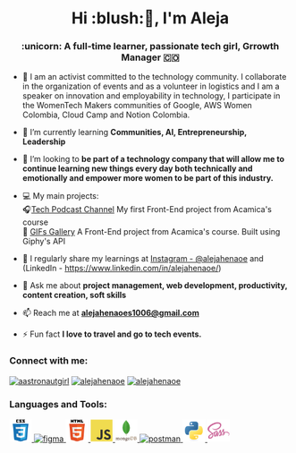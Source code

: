 <h1 align="center">Hi :blush:👋, I'm Aleja</h1>
<h3 align="center"> :unicorn: A full-time learner, passionate tech girl, Grrowth Manager 🇨🇴</h3> 

- 🔭 I am an activist committed to the technology community. I collaborate in the organization of events and as a volunteer in logistics and I am a speaker on innovation and employability in technology, I participate in the WomenTech Makers communities of Google, AWS Women Colombia, Cloud Camp and Notion Colombia. 


- :rainbow: I’m currently learning **Communities, AI, Entrepreneurship, Leadership**

- 👯 I’m looking to **be part of a technology company that will allow me to continue learning new things every day both technically and emotionally and empower more women to be part of this industry.**

- 💻 My main projects: <br>
🎧[Tech Podcast Channel](https://alejahenaoes.github.io/alejahenaoes/) My first Front-End project from Acamica's course <br>
🎏  [GIFs Gallery](https://alejahenaoes.github.io/gifos-project/) A Front-End project from Acamica's course. Built using Giphy's API <br>

- 📝 I regularly share my learnings at [Instagram - @alejahenaoe](https://www.instagram.com/alejahenaoe/) and (LinkedIn - https://www.linkedin.com/in/alejahenaoe/)

- 💬 Ask me about **project management, web development, productivity, content creation, soft skills**

- 📫 Reach me at **alejahenaoes1006@gmail.com**

- ⚡ Fun fact **I love to travel and go to tech events.**

<h3 align="left">Connect with me:</h3>
<p align="left">
<a href="https://twitter.com/aastronautgirl" target="blank"><img align="center" src="https://raw.githubusercontent.com/rahuldkjain/github-profile-readme-generator/master/src/images/icons/Social/twitter.svg" alt="aastronautgirl" height="30" width="40" /></a>
<a href="https://linkedin.com/in/alejahenaoe" target="blank"><img align="center" src="https://raw.githubusercontent.com/rahuldkjain/github-profile-readme-generator/master/src/images/icons/Social/linked-in-alt.svg" alt="alejahenaoe" height="30" width="40" /></a>
<a href="https://instagram.com/alejahenaoe" target="blank"><img align="center" src="https://raw.githubusercontent.com/rahuldkjain/github-profile-readme-generator/master/src/images/icons/Social/instagram.svg" alt="alejahenaoe" height="30" width="40" /></a>
</p>

<h3 align="left">Languages and Tools:</h3>
<p align="left"> <a href="https://www.w3schools.com/css/" target="_blank" rel="noreferrer"> <img src="https://raw.githubusercontent.com/devicons/devicon/master/icons/css3/css3-original-wordmark.svg" alt="css3" width="40" height="40"/> </a> <a href="https://www.figma.com/" target="_blank" rel="noreferrer"> <img src="https://www.vectorlogo.zone/logos/figma/figma-icon.svg" alt="figma" width="40" height="40"/> </a> <a href="https://www.w3.org/html/" target="_blank" rel="noreferrer"> <img src="https://raw.githubusercontent.com/devicons/devicon/master/icons/html5/html5-original-wordmark.svg" alt="html5" width="40" height="40"/> </a> <a href="https://developer.mozilla.org/en-US/docs/Web/JavaScript" target="_blank" rel="noreferrer"> <img src="https://raw.githubusercontent.com/devicons/devicon/master/icons/javascript/javascript-original.svg" alt="javascript" width="40" height="40"/> </a> <a href="https://www.mongodb.com/" target="_blank" rel="noreferrer"> <img src="https://raw.githubusercontent.com/devicons/devicon/master/icons/mongodb/mongodb-original-wordmark.svg" alt="mongodb" width="40" height="40"/> </a> <a href="https://postman.com" target="_blank" rel="noreferrer"> <img src="https://www.vectorlogo.zone/logos/getpostman/getpostman-icon.svg" alt="postman" width="40" height="40"/> </a> <a href="https://www.python.org" target="_blank" rel="noreferrer"> <img src="https://raw.githubusercontent.com/devicons/devicon/master/icons/python/python-original.svg" alt="python" width="40" height="40"/> </a> <a href="https://sass-lang.com" target="_blank" rel="noreferrer"> <img src="https://raw.githubusercontent.com/devicons/devicon/master/icons/sass/sass-original.svg" alt="sass" width="40" height="40"/> </a> </p>
